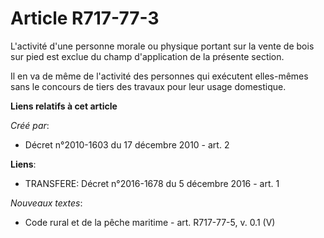 # Article R717-77-3

L'activité d'une personne morale ou physique portant sur la vente de bois sur pied est exclue du champ d'application de la
présente section. 

Il en va de même de l'activité des personnes qui exécutent elles-mêmes sans le concours de tiers des travaux pour leur usage
domestique.

**Liens relatifs à cet article**

_Créé par_:

  - Décret n°2010-1603 du 17 décembre 2010 - art. 2

**Liens**:

  - TRANSFERE: Décret n°2016-1678 du 5 décembre 2016 - art. 1

_Nouveaux textes_:

  - Code rural et de la pêche maritime - art. R717-77-5, v. 0.1 (V)
